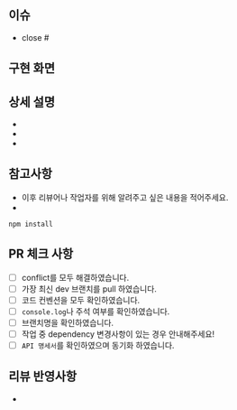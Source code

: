 ## 이슈

- close #

## 구현 화면

## 상세 설명

-
-
-

## 참고사항

- 이후 리뷰어나 작업자를 위해 알려주고 싶은 내용을 적어주세요.
-

```
npm install
```

## PR 체크 사항

- [ ] conflict를 모두 해결하였습니다.
- [ ] 가장 최신 dev 브랜치를 pull 하였습니다.
- [ ] 코드 컨벤션을 모두 확인하였습니다.
- [ ] `console.log`나 주석 여부를 확인하였습니다.
- [ ] 브랜치명을 확인하였습니다.
- [ ] 작업 중 dependency 변경사항이 있는 경우 안내해주세요!
- [ ] `API 명세서`를 확인하였으며 동기화 하였습니다.

## 리뷰 반영사항

-